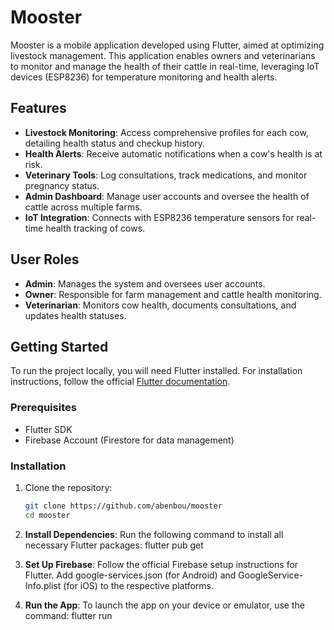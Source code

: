 # Mooster
Mooster is a mobile application developed using Flutter, aimed at optimizing livestock management. This application enables owners and veterinarians to monitor and manage the health of their cattle in real-time, leveraging IoT devices (ESP8236) for temperature monitoring and health alerts.

## Features

- **Livestock Monitoring**: Access comprehensive profiles for each cow, detailing health status and checkup history.
- **Health Alerts**: Receive automatic notifications when a cow's health is at risk.
- **Veterinary Tools**: Log consultations, track medications, and monitor pregnancy status.
- **Admin Dashboard**: Manage user accounts and oversee the health of cattle across multiple farms.
- **IoT Integration**: Connects with ESP8236 temperature sensors for real-time health tracking of cows.

## User Roles

- **Admin**: Manages the system and oversees user accounts.
- **Owner**: Responsible for farm management and cattle health monitoring.
- **Veterinarian**: Monitors cow health, documents consultations, and updates health statuses.

## Getting Started

To run the project locally, you will need Flutter installed. For installation instructions, follow the official [Flutter documentation](https://flutter.dev/docs/get-started/install).

### Prerequisites

- Flutter SDK
- Firebase Account (Firestore for data management)

### Installation

1. Clone the repository:
   ```bash
   git clone https://github.com/abenbou/mooster
   cd mooster


2. **Install Dependencies**:
   Run the following command to install all necessary Flutter packages:
      flutter pub get
   
3. **Set Up Firebase**:
   Follow the official Firebase setup instructions for Flutter.
   Add google-services.json (for Android) and GoogleService-Info.plist (for iOS) to the respective platforms.

4. **Run the App**:
   To launch the app on your device or emulator, use the command:
      flutter run
